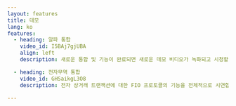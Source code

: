 ```yaml
---
layout: features
title: 데모
lang: ko
features:
  - heading: 알파 통합
    video_id: I5BAj7gjUBA
    align: left
    description: 새로운 통합 및 기능이 완료되면 새로운 데모 비디오가 녹화되고 시청할 수 있습니다

  - heading: 전자무역 통합
    video_id: GHSaikgL3O8
    description: 전자 상거래 트랜잭션에 대한 FIO 프로토콜의 기능을 전체적으로 시연합니다. FIO는 결제 프로세서를 만들고 있지 않습니다. 그러나 이 시연에서는 이러한 서비스를 사용하는 FIO 프로토콜의 잠재적인 구현을 보여줍니다.

---
```

